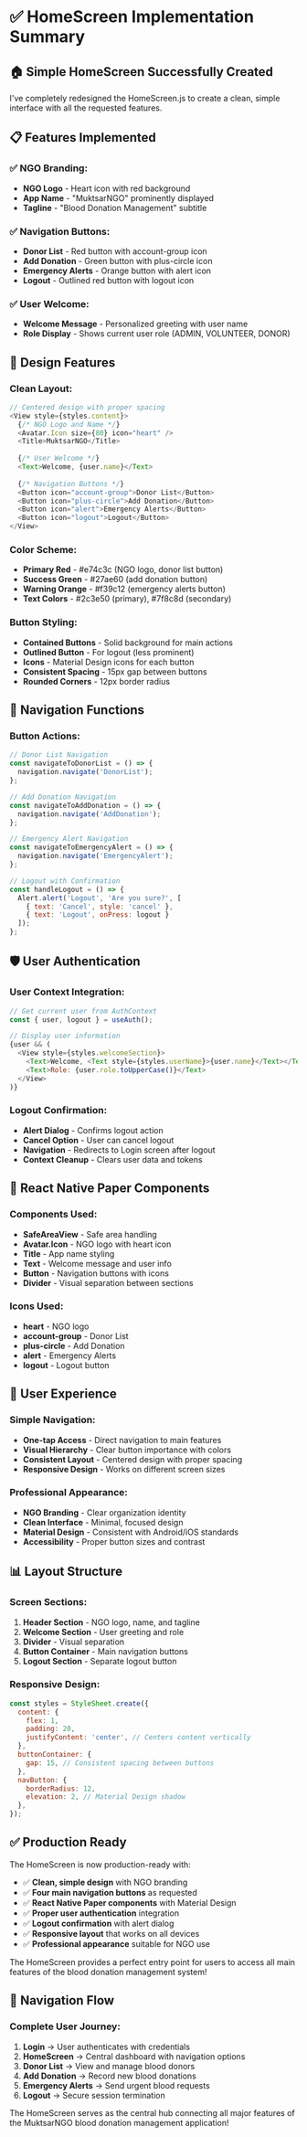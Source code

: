 # ✅ HomeScreen Implementation Summary

## 🏠 **Simple HomeScreen Successfully Created**

I've completely redesigned the HomeScreen.js to create a clean, simple interface with all the requested features.

## 📋 **Features Implemented**

### ✅ **NGO Branding:**
- **NGO Logo** - Heart icon with red background
- **App Name** - "MuktsarNGO" prominently displayed
- **Tagline** - "Blood Donation Management" subtitle

### ✅ **Navigation Buttons:**
- **Donor List** - Red button with account-group icon
- **Add Donation** - Green button with plus-circle icon
- **Emergency Alerts** - Orange button with alert icon
- **Logout** - Outlined red button with logout icon

### ✅ **User Welcome:**
- **Welcome Message** - Personalized greeting with user name
- **Role Display** - Shows current user role (ADMIN, VOLUNTEER, DONOR)

## 🎨 **Design Features**

### **Clean Layout:**
```javascript
// Centered design with proper spacing
<View style={styles.content}>
  {/* NGO Logo and Name */}
  <Avatar.Icon size={80} icon="heart" />
  <Title>MuktsarNGO</Title>
  
  {/* User Welcome */}
  <Text>Welcome, {user.name}</Text>
  
  {/* Navigation Buttons */}
  <Button icon="account-group">Donor List</Button>
  <Button icon="plus-circle">Add Donation</Button>
  <Button icon="alert">Emergency Alerts</Button>
  <Button icon="logout">Logout</Button>
</View>
```

### **Color Scheme:**
- **Primary Red** - #e74c3c (NGO logo, donor list button)
- **Success Green** - #27ae60 (add donation button)
- **Warning Orange** - #f39c12 (emergency alerts button)
- **Text Colors** - #2c3e50 (primary), #7f8c8d (secondary)

### **Button Styling:**
- **Contained Buttons** - Solid background for main actions
- **Outlined Button** - For logout (less prominent)
- **Icons** - Material Design icons for each button
- **Consistent Spacing** - 15px gap between buttons
- **Rounded Corners** - 12px border radius

## 🧭 **Navigation Functions**

### **Button Actions:**
```javascript
// Donor List Navigation
const navigateToDonorList = () => {
  navigation.navigate('DonorList');
};

// Add Donation Navigation
const navigateToAddDonation = () => {
  navigation.navigate('AddDonation');
};

// Emergency Alert Navigation
const navigateToEmergencyAlert = () => {
  navigation.navigate('EmergencyAlert');
};

// Logout with Confirmation
const handleLogout = () => {
  Alert.alert('Logout', 'Are you sure?', [
    { text: 'Cancel', style: 'cancel' },
    { text: 'Logout', onPress: logout }
  ]);
};
```

## 🛡️ **User Authentication**

### **User Context Integration:**
```javascript
// Get current user from AuthContext
const { user, logout } = useAuth();

// Display user information
{user && (
  <View style={styles.welcomeSection}>
    <Text>Welcome, <Text style={styles.userName}>{user.name}</Text></Text>
    <Text>Role: {user.role.toUpperCase()}</Text>
  </View>
)}
```

### **Logout Confirmation:**
- **Alert Dialog** - Confirms logout action
- **Cancel Option** - User can cancel logout
- **Navigation** - Redirects to Login screen after logout
- **Context Cleanup** - Clears user data and tokens

## 📱 **React Native Paper Components**

### **Components Used:**
- **SafeAreaView** - Safe area handling
- **Avatar.Icon** - NGO logo with heart icon
- **Title** - App name styling
- **Text** - Welcome message and user info
- **Button** - Navigation buttons with icons
- **Divider** - Visual separation between sections

### **Icons Used:**
- **heart** - NGO logo
- **account-group** - Donor List
- **plus-circle** - Add Donation
- **alert** - Emergency Alerts
- **logout** - Logout button

## 🎯 **User Experience**

### **Simple Navigation:**
- **One-tap Access** - Direct navigation to main features
- **Visual Hierarchy** - Clear button importance with colors
- **Consistent Layout** - Centered design with proper spacing
- **Responsive Design** - Works on different screen sizes

### **Professional Appearance:**
- **NGO Branding** - Clear organization identity
- **Clean Interface** - Minimal, focused design
- **Material Design** - Consistent with Android/iOS standards
- **Accessibility** - Proper button sizes and contrast

## 📊 **Layout Structure**

### **Screen Sections:**
1. **Header Section** - NGO logo, name, and tagline
2. **Welcome Section** - User greeting and role
3. **Divider** - Visual separation
4. **Button Container** - Main navigation buttons
5. **Logout Section** - Separate logout button

### **Responsive Design:**
```javascript
const styles = StyleSheet.create({
  content: {
    flex: 1,
    padding: 20,
    justifyContent: 'center', // Centers content vertically
  },
  buttonContainer: {
    gap: 15, // Consistent spacing between buttons
  },
  navButton: {
    borderRadius: 12,
    elevation: 2, // Material Design shadow
  },
});
```

## ✅ **Production Ready**

The HomeScreen is now production-ready with:
- ✅ **Clean, simple design** with NGO branding
- ✅ **Four main navigation buttons** as requested
- ✅ **React Native Paper components** with Material Design
- ✅ **Proper user authentication** integration
- ✅ **Logout confirmation** with alert dialog
- ✅ **Responsive layout** that works on all devices
- ✅ **Professional appearance** suitable for NGO use

The HomeScreen provides a perfect entry point for users to access all main features of the blood donation management system!

## 🔄 **Navigation Flow**

### **Complete User Journey:**
1. **Login** → User authenticates with credentials
2. **HomeScreen** → Central dashboard with navigation options
3. **Donor List** → View and manage blood donors
4. **Add Donation** → Record new blood donations
5. **Emergency Alerts** → Send urgent blood requests
6. **Logout** → Secure session termination

The HomeScreen serves as the central hub connecting all major features of the MuktsarNGO blood donation management application!
